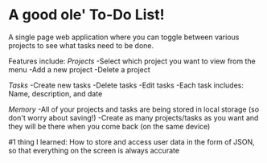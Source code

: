 # A good ole' To-Do List!

A single page web application where you can toggle between various projects to see what tasks need to be done.

Features include:
_Projects_
-Select which project you want to view from the menu
-Add a new project
-Delete a project

_Tasks_
-Create new tasks
-Delete tasks
-Edit tasks
-Each task includes: Name, description, and date

_Memory_
-All of your projects and tasks are being stored in local storage (so don't worry about saving!)
-Create as many projects/tasks as you want and they will be there when you come back (on the same device)

#1 thing I learned: How to store and access user data in the form of JSON, so that everything on the screen is always accurate
